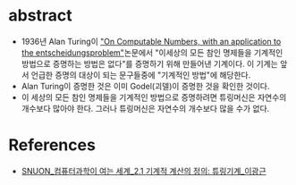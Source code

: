 # abstract

- 1936년 Alan
  Turing이
  ["On Computable Numbers, with an application to the entscheidungsproblem"](https://www.cs.virginia.edu/~robins/Turing_Paper_1936.pdf)논문에서
  "이세상의 모든 참인 명제들을 기계적인 방법으로 증명하는 방법은
  없다"를 증명하기 위해 만들어낸 기계이다. 이 기계는 앞서 언급한
  증명의 대상이 되는 문구들중에 "기계적인 방법"에 해당한다.
- Alan Turing이 증명한 것은 이미 Godel(괴델)이 증명한 것을 확인한 것이다.
- 이 세상의 모든 참인 명제들을 기계적인 방법으로 증명하려면 튜링머신은
  자연수의 개수보다 많아야 한다. 그러나 튜링머신은 자연수의 개수보다
  많을 수가 없다.
  
# References

- [SNUON_컴퓨터과학이 여는 세계_2.1 기계적 계산의 정의: 튜링기계_이광근](https://www.youtube.com/watch?v=ozz5dzFFkIE&index=6&list=PL0Nf1KJu6Ui7yoc9RQ2TiiYL9Z0MKoggH)
